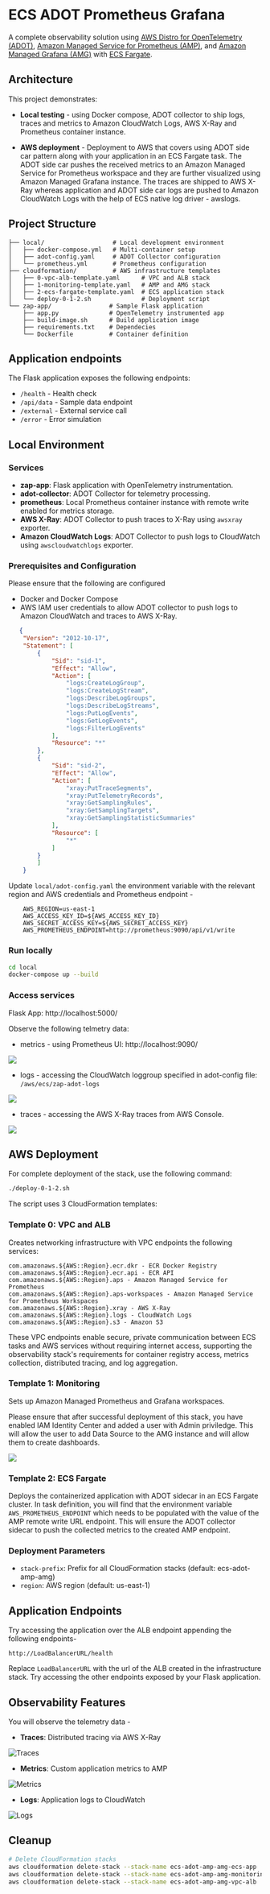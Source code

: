 # ECS ADOT Prometheus Grafana

A complete observability solution using [AWS Distro for OpenTelemetry (ADOT)](https://aws-otel.github.io/), [Amazon Managed Service for Prometheus (AMP)](https://aws.amazon.com/prometheus/), and [Amazon Managed Grafana (AMG)](https://aws.amazon.com/grafana/) with [ECS Fargate](https://docs.aws.amazon.com/AmazonECS/latest/developerguide/AWS_Fargate.html).

## Architecture

This project demonstrates:
- **Local testing** - using Docker compose, ADOT collector to ship logs, traces and metrics to Amazon CloudWatch Logs, AWS X-Ray and Prometheus container instance.

- **AWS deployment** - Deployment to AWS that covers using ADOT side car pattern along with your application in an ECS Fargate task. The ADOT side car pushes the received metrics to an Amazon Managed Service for Prometheus workspace and they are further visualized using Amazon Managed Grafana instance. The traces are shipped to AWS X-Ray whereas application and ADOT side car logs are pushed to Amazon CloudWatch Logs with the help of ECS native log driver - awslogs.

## Project Structure

```
├── local/                   # Local development environment
│   ├── docker-compose.yml   # Multi-container setup
│   ├── adot-config.yaml     # ADOT Collector configuration
│   └── prometheus.yml       # Prometheus configuration
├── cloudformation/          # AWS infrastructure templates
│   ├── 0-vpc-alb-template.yaml      # VPC and ALB stack
│   ├── 1-monitoring-template.yaml   # AMP and AMG stack
│   ├── 2-ecs-fargate-template.yaml  # ECS application stack
│   └── deploy-0-1-2.sh              # Deployment script
└── zap-app/                # Sample Flask application
    ├── app.py              # OpenTelemetry instrumented app
    ├── build-image.sh      # Build application image
    ├── requirements.txt    # Dependecies
    └── Dockerfile          # Container definition
```

## Application endpoints
The Flask application exposes the following endpoints:

- `/health`   - Health check
- `/api/data` - Sample data endpoint
- `/external` - External service call
- `/error`    - Error simulation

## Local Environment

### Services
- **zap-app**: Flask application with OpenTelemetry instrumentation.
- **adot-collector**: ADOT Collector for telemetry processing.
- **prometheus**: Local Prometheus container instance with remote write enabled for metrics storage.
- **AWS X-Ray**: ADOT Collector to push traces to X-Ray using `awsxray` exporter.
- **Amazon CloudWatch Logs**: ADOT Collector to push logs to CloudWatch using `awscloudwatchlogs` exporter.

### Prerequisites and Configuration

Please ensure that the following are configured
   - Docker and Docker Compose
   - AWS IAM user credentials to allow ADOT collector to push logs to Amazon CloudWatch and traces to AWS X-Ray.
   
```json
   {
    "Version": "2012-10-17",
    "Statement": [
        {
            "Sid": "sid-1",        
            "Effect": "Allow",
            "Action": [
                "logs:CreateLogGroup",
                "logs:CreateLogStream",
                "logs:DescribeLogGroups",
                "logs:DescribeLogStreams",
                "logs:PutLogEvents",
                "logs:GetLogEvents",
                "logs:FilterLogEvents"
            ],
            "Resource": "*"
        },
        {
            "Sid": "sid-2",
            "Effect": "Allow",
            "Action": [
                "xray:PutTraceSegments",
                "xray:PutTelemetryRecords",
                "xray:GetSamplingRules",
                "xray:GetSamplingTargets",
                "xray:GetSamplingStatisticSummaries"
            ],
            "Resource": [
                "*"
            ]
        }
        ]
    }
   ```

Update `local/adot-config.yaml` the environment variable with the relevant region and AWS credentials and Prometheus endpoint -
```
    AWS_REGION=us-east-1
    AWS_ACCESS_KEY_ID=${AWS_ACCESS_KEY_ID}
    AWS_SECRET_ACCESS_KEY=${AWS_SECRET_ACCESS_KEY}
    AWS_PROMETHEUS_ENDPOINT=http://prometheus:9090/api/v1/write
```

### Run locally
   ```bash
   cd local
   docker-compose up --build
   ```

### Access services
Flask App: http://localhost:5000/

Observe the following telmetry data:
- metrics - using Prometheus UI: http://localhost:9090/

![](./images/local-prometheus-ui.png)

- logs - accessing the CloudWatch loggroup specified in adot-config file: `/aws/ecs/zap-adot-logs`

![](./images/local-cwlogs.png)

- traces - accessing the AWS X-Ray traces from AWS Console.

![](./images/local-xray.png)


## AWS Deployment

For complete deployment of the stack, use the following command:
   ```bash
   ./deploy-0-1-2.sh
   ```   

The script uses 3 CloudFormation templates:

### Template 0: VPC and ALB
Creates networking infrastructure with VPC endpoints the following services:
```
com.amazonaws.${AWS::Region}.ecr.dkr - ECR Docker Registry
com.amazonaws.${AWS::Region}.ecr.api - ECR API
com.amazonaws.${AWS::Region}.aps - Amazon Managed Service for Prometheus
com.amazonaws.${AWS::Region}.aps-workspaces - Amazon Managed Service for Prometheus Workspaces
com.amazonaws.${AWS::Region}.xray - AWS X-Ray
com.amazonaws.${AWS::Region}.logs - CloudWatch Logs
com.amazonaws.${AWS::Region}.s3 - Amazon S3
```
These VPC endpoints enable secure, private communication between ECS tasks and AWS services without requiring internet access, supporting the observability stack's requirements for container registry access, metrics collection, distributed tracing, and log aggregation.

### Template 1: Monitoring
Sets up Amazon Managed Prometheus and Grafana workspaces.

Please ensure that after successful deployment of this stack, you have enabled IAM Identity Center and added a user with Admin priviledge. This will allow the user to add Data Source to the AMG instance and will allow them to create dashboards.

![](./images/grafana.png)

### Template 2: ECS Fargate
Deploys the containerized application with ADOT sidecar in an ECS Fargate cluster.
In task definition, you will find that the environment variable `AWS_PROMETHEUS_ENDPOINT` which needs to be populated with the value of the AMP remote write URL endpoint. This will ensure the ADOT collector sidecar to push the collected metrics to the created AMP endpoint.

### Deployment Parameters
- `stack-prefix`: Prefix for all CloudFormation stacks (default: ecs-adot-amp-amg)
- `region`: AWS region (default: us-east-1)

## Application Endpoints
Try accessing the application over the ALB endpoint appending the following endpoints- 

```
http://LoadBalancerURL/health
```

Replace `LoadBalancerURL` with the url of the ALB created in the infrastructure stack. Try accessing the other endpoints exposed by your Flask application.

## Observability Features

You will observe the telemetry data -

- **Traces**: Distributed tracing via AWS X-Ray

![Traces](./images/traces.png)

- **Metrics**: Custom application metrics to AMP

![Metrics](./images/metrics.png)

- **Logs**: Application logs to CloudWatch

![Logs](./images/logs.png)

## Cleanup

```bash
# Delete CloudFormation stacks
aws cloudformation delete-stack --stack-name ecs-adot-amp-amg-ecs-app
aws cloudformation delete-stack --stack-name ecs-adot-amp-amg-monitoring  
aws cloudformation delete-stack --stack-name ecs-adot-amp-amg-vpc-alb
```